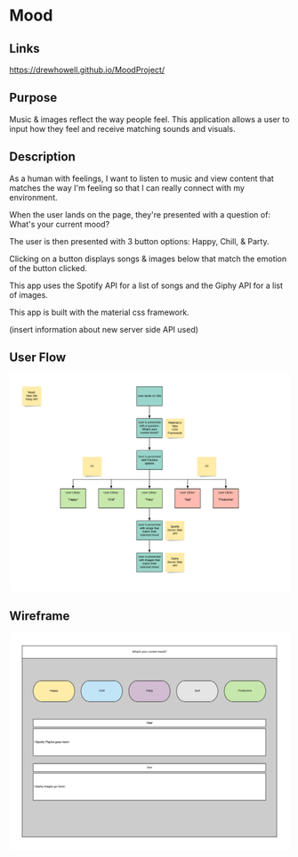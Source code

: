 # Mood

## Links

https://drewhowell.github.io/MoodProject/

## Purpose
Music & images reflect the way people feel. This application allows a user to input how they feel and receive matching sounds and visuals.

## Description
As a human with feelings, I want to listen to music and view content that matches the way I'm feeling so that I can really connect with my environment.

When the user lands on the page, they're presented with a question of: What's your current mood?

The user is then presented with 3 button options: Happy, Chill, & Party.

Clicking on a button displays songs & images below that match the emotion of the button clicked.

This app uses the Spotify API for a list of songs and the Giphy API for a list of images.

This app is built with the material css framework.

(insert information about new server side API used)

## User Flow

![userflowimage](assets/images/userflow.png)


## Wireframe

![wireframeimage](assets/images/wireframe.png)


